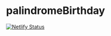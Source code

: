 # palindromeBirthday
[![Netlify Status](https://api.netlify.com/api/v1/badges/7315387d-0f36-4967-bef7-417040b69b3d/deploy-status)](https://app.netlify.com/sites/is-that-birthday-palindrome/deploys)
